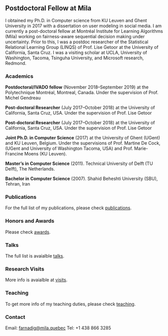 ## Postdoctoral Fellow at Mila

I obtained my Ph.D. in Computer science from KU Leuven and Ghent University in 2017 with a dissertation on user modeling in social media. I am currently a post-doctoral fellow at Montréal Institute for Learning Algorithms (Mila) working on fairness-aware sequential decision making under uncertainty. Prior to this, I was a postdoc researcher of the Statistical Relational Learning Group (LINQS) of Prof. Lise Getoor at the University of California, Santa Cruz. I was a visiting scholar at UCLA, University of Washington, Tacoma, Tsinguha University, and Microsoft research, Redmond.

### Academics

**Postdoctoral/IVADO fellow** (November 2018–September 2019) at the Polytechnique Montréal, Montreal,
Canada. Under the supervision of Prof. Michel Gendreau

**Post-doctoral Researcher** (July 2017–October 2018) at the University of California, Santa
Cruz, USA. Under the supervision of Prof. Lise Getoor

**Post-doctoral Researcher** (July 2017–October 2018) at the University of California, Santa
Cruz, USA. Under the supervision of Prof. Lise Getoor

**Joint Ph.D. in Computer Science** (2017) at the University of Ghent (UGent) and KU
Leuven, Belgium. Under the supervisions of Prof. Martine De Cock, (UGent and University of
Washington Tacoma, USA) and Prof. Marie-Francine Moens (KU Leuven).

**Master’s in Computer Science** (2011). Technical University of Delft (TU Delft), The Netherlands.

**Bachelor in Computer Science** (2007). Shahid Beheshti University (SBU), Tehran, Iran

### Publications

For the full list of my publications, please check [publications](publications.md).

### Honors and Awards

Please check [awards](awards.md).

### Talks

The full list is avaialble [talks](talks.md).

### Research Visits

More info is avaialble at [visits](visits.md).

### Teaching

To get more info of my teaching duties, please check [teaching](teaching.md).

### Contact

Email: farnadig@mila.quebec
Tel: +1 438 866 3285

